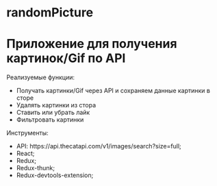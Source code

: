 # randomPicture

# Приложение для получения картинок/Gif по API

Реализуемые функции:

<ul>
<li>
Получать картинки/Gif через API и сохраняем данные картинки в сторе
</li>
<li>
Удалять картинки из стора
</li>
<li>
Ставить или убрать лайк
</li>
<li>
Фильтровать картинки
</li>
</ul>

Инструменты:

<ul>
<li>
API: https://api.thecatapi.com/v1/images/search?size=full;
</li>
<li>
React;
</li>
<li>
Redux;
</li>
<li>
Redux-thunk;
</li>
<li>
Redux-devtools-extension;
</li>
</ul>
